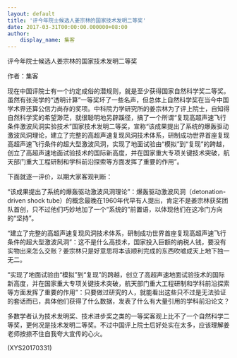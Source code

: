 ```yaml
---
layout: default
title: '评今年院士候选人姜宗林的国家技术发明二等奖'
date: 2017-03-31T00:00:00.000000+08:00
author:
    display_name: 集客
---
```


评今年院士候选人姜宗林的国家技术发明二等奖

作者：集客

现在中国评院士有一个约定成俗的潜规则，就是至少获得国家自然科学奖二等奖。虽然有张尧学的“透明计算”一等奖坏了一些名声，但总体上自然科学奖在当今中国学术界还算公信力尚存的奖项。中科院力学研究所的姜宗林为了评上院士，自知得自然科学奖的希望渺茫，就很聪明地另辟蹊径，搞了一个所谓“复现高超声速飞行条件激波风洞实验技术”国家技术发明二等奖，宣称“该成果提出了系统的爆轰驱动激波风洞理论，建立了完整的高超声速复现风洞技术体系，研制成功世界首座复现高超声速飞行条件的超大型激波风洞，实现了地面试验由“模拟”到“复现”的跨越，创立了高超声速地面试验技术的国际新高度，并在国家重大专项关键技术突破，航天部门重大工程研制和学科前沿探索等方面发挥了重要的作用”。

下面就逐一评价，以期大家客观判断：

“该成果提出了系统的爆轰驱动激波风洞理论”：爆轰驱动激波风洞（detonation-driven shock tube）的概念最晚在1960年代早有人提出，肯定不是姜宗林获奖团队首创，只不过他们巧妙地加了一个“系统的”前置语，以体现他们在这冷门方向的“坚持”。

“建立了完整的高超声速复现风洞技术体系，研制成功世界首座复现高超声速飞行条件的超大型激波风洞”：这不是什么高技术，国家投入巨额的纳税人钱，要没有实物出来怎么交账？姜宗林只是好意思将本该顺利完成的东西吹嘘成天上地下独一无二。

“实现了地面试验由“模拟”到“复现”的跨越，创立了高超声速地面试验技术的国际新高度，并在国家重大专项关键技术突破，航天部门重大工程研制和学科前沿探索等方面发挥了重要的作用”：只要做过研究的人，就能看出这些只不过是无法验证的套话而已，具体他们获得了什么数据，发表了什么有大量引用的学科前沿论文？

多数学者认为技术发明奖、技术进步奖之类的一等奖客观上比不了一个自然科学二等奖，更何况是技术发明二等奖。不过中国评上院士后好处实在太多，应该理解姜老师按捺不住自我夸大宣传的心火。

(XYS20170331)

